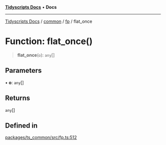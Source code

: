 [**Tidyscripts Docs**](../../../../../README.md) • **Docs**

***

[Tidyscripts Docs](../../../../../globals.md) / [common](../../../README.md) / [fp](../README.md) / flat\_once

# Function: flat\_once()

> **flat\_once**(`o`): `any`[]

## Parameters

• **o**: `any`[]

## Returns

`any`[]

## Defined in

[packages/ts\_common/src/fp.ts:512](https://github.com/sheunaluko/tidyscripts/blob/master/packages/ts_common/src/fp.ts#L512)
